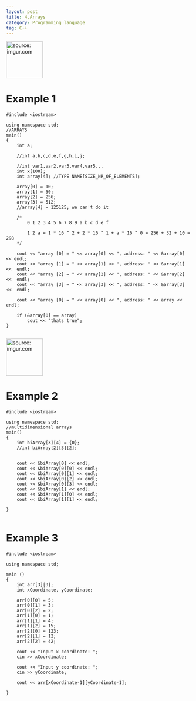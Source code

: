 ```yaml
---
layout: post
title: 4.Arrays
category: Programming language
tag: C++
---
```

<a href="https://postimg.cc/QKQFsfd7"><img src="https://i.postimg.cc/MH4V74k9/arrays.png" width="100px" title="source: imgur.com" /><a>
# Example 1
```
#include <iostream>

using namespace std;
//ARRAYS
main()
{
    int a;

    //int a,b,c,d,e,f,g,h,i,j;

    //int var1,var2,var3,var4,var5...
    int x[100];
    int array[4]; //TYPE NAME[SIZE_NR_OF_ELEMENTS];

    array[0] = 10;
    array[1] = 50;
    array[2] = 256;
    array[3] = 512;
    //array[4] = 125125; we can't do it

    /*
        0 1 2 3 4 5 6 7 8 9 a b c d e f

        1 2 a = 1 * 16 ^ 2 + 2 * 16 ^ 1 + a * 16 ^ 0 = 256 + 32 + 10 = 298
    */

    cout << "array [0] = " << array[0] << ", address: " << &array[0] << endl;
    cout << "array [1] = " << array[1] << ", address: " << &array[1] <<  endl;
    cout << "array [2] = " << array[2] << ", address: " << &array[2] <<  endl;
    cout << "array [3] = " << array[3] << ", address: " << &array[3] <<  endl;

    cout << "array [0] = " << array[0] << ", address: " << array << endl;

    if (&array[0] == array)
        cout << "thats true";
}


```
<a href="https://postimg.cc/D41mPxVZ"><img src="https://i.postimg.cc/0jBmx4cp/multidimensional-arrays.png" width="100px" title="source: imgur.com" /><a>
# Example 2
```
#include <iostream>

using namespace std;
//multidimensional arrays
main()
{
    int biArray[3][4] = {0};
    //int biArray[2][3][2];


    cout << &biArray[0] << endl;
    cout << &biArray[0][0] << endl;
    cout << &biArray[0][1] << endl;
    cout << &biArray[0][2] << endl;
    cout << &biArray[0][3] << endl;
    cout << &biArray[1] << endl;
    cout << &biArray[1][0] << endl;
    cout << &biArray[1][1] << endl;

}


```

# Example 3
```
#include <iostream>

using namespace std;

main ()
{
    int arr[3][3];
    int xCoordinate, yCoordinate;

    arr[0][0] = 5;
    arr[0][1] = 3;
    arr[0][2] = 2;
    arr[1][0] = 1;
    arr[1][1] = 4;
    arr[1][2] = 15;
    arr[2][0] = 123;
    arr[2][1] = 12;
    arr[2][2] = 42;

    cout << "Input x coordinate: ";
    cin >> xCoordinate;

    cout << "Input y coordinate: ";
    cin >> yCoordinate;

    cout << arr[xCoordinate-1][yCoordinate-1];

}
```
